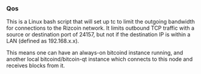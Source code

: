 ### Qos ###

This is a Linux bash script that will set up tc to limit the outgoing bandwidth for connections to the Rizcoin network. It limits outbound TCP traffic with a source or destination port of 24157, but not if the destination IP is within a LAN (defined as 192.168.x.x).

This means one can have an always-on bitcoind instance running, and another local bitcoind/bitcoin-qt instance which connects to this node and receives blocks from it.
